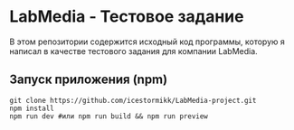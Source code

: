 # LabMedia - Тестовое задание

В этом репозитории содержится исходный код программы, которую я написал в качестве тестового задания для компании LabMedia.

## Запуск приложения (npm)

```console
git clone https://github.com/icestormikk/LabMedia-project.git
npm install
npm run dev #или npm run build && npm run preview
```
